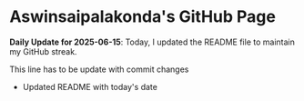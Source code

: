 # Aswinsaipalakonda's GitHub Page



**Daily Update for 2025-06-15**: Today, I updated the README file to maintain my GitHub streak.

This line has to be update with commit changes 
 - Updated README with today's date

